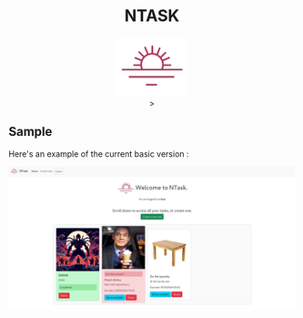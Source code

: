 <center>
 
<div>

# NTASK
<img src='./ntask.png'>

</div>>

</center>

## Sample 

Here's an example of the current basic version  :

<img src="./sample.png">
